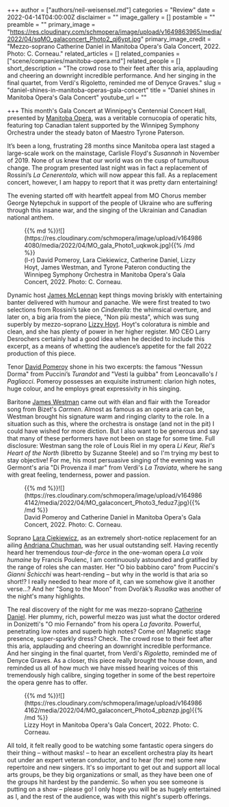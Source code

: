 +++
author = ["authors/neil-weisensel.md"]
categories = "Review"
date = 2022-04-14T04:00:00Z
disclaimer = ""
image_gallery = []
postamble = ""
preamble = ""
primary_image = "https://res.cloudinary.com/schmopera/image/upload/v1649863965/media/2022/04/sqMO_galaconcert_Photo2_qj6ypt.jpg"
primary_image_credit = "Mezzo-soprano Catherine Daniel in Manitoba Opera's Gala Concert, 2022. Photo: C. Corneau."
related_articles = []
related_companies = ["scene/companies/manitoba-opera.md"]
related_people = []
short_description = "The crowd rose to their feet after this aria, applauding and cheering an downright incredible performance. And her singing in the final quartet, from Verdi's Rigoletto, reminded me of Denyce Graves."
slug = "daniel-shines-in-manitoba-operas-gala-concert"
title = "Daniel shines in Manitoba Opera's Gala Concert"
youtube_url = ""

+++
This month's Gala Concert at Winnipeg's Centennial Concert Hall, presented by [Manitoba Opera](/scene/companies/manitoba-opera/), was a veritable cornucopia of operatic hits, featuring top Canadian talent supported by the Winnipeg Symphony Orchestra under the steady baton of Maestro Tyrone Paterson.

It’s been a long, frustrating 28 months since Manitoba opera last staged a large-scale work on the mainstage, Carlisle Floyd's _Susannah_ in November of 2019. None of  us knew that our world was on the cusp of tumultuous change. The program presented last night was in fact a replacement of Rossini’s _La Cenerentola_, which will now appear this fall. As a replacement concert, however, I am happy to report that it was pretty darn entertaining!

The evening started off with heartfelt appeal from MO Chorus member George Nytepchuk in support of the people of Ukraine who are suffering through this insane war, and the singing of the Ukrainian and Canadian national anthem.

<figure data-type="image">{{% md %}}![](https://res.cloudinary.com/schmopera/image/upload/v1649864080/media/2022/04/MO_gala_Photo1_uqkwok.jpg){{% /md %}}

<figcaption>(l-r) David Pomeroy, Lara Ciekiewicz, Catherine Daniel, Lizzy Hoyt, James Westman, and Tyrone Pateron conducting the Winnipeg Symphony Orchestra in Manitoba Opera's Gala Concert, 2022. Photo: C. Corneau.</figcaption>  
</figure>

Dynamic host [James McLennan](/scene/people/james-mclennan/) kept things moving briskly with entertaining banter delivered with humour and panache. We were first treated to two selections from Rossini’s take on _Cinderella_: the whimsical overture, and later on, a big aria from the piece, "Non più mesta", which was sung superbly by mezzo-soprano [Lizzy Hoyt](/scene/people/lizzy-hoyt/). Hoyt's coloratura is nimble and clean, and she has plenty of power in her higher register. MO CEO Larry Desrochers certainly had a good idea when he decided to include this excerpt, as a means of whetting the audience’s appetite for the fall 2022 production of this piece.

Tenor [David Pomeroy](/scene/people/david-pomeroy/) shone in his two excerpts: the famous "Nessun Dorma" from Puccini’s _Turandot_ and "Vesti la guibba" from Leoncavallo's _I Pagliacci_. Pomeroy possesses an exquisite instrument: clarion high notes, huge colour, and he employs great expressivity in his singing.

Baritone [James Westman](/scene/people/james-westman/) came out with élan and flair with the Toreador song from Bizet's _Carmen_. Almost as famous as an opera aria can be, Westman brought his signature warm and ringing clarity to the role. In a situation such as this, where the orchestra is onstage (and not in the pit) I could have wished for more diction. But I also want to be generous and say that many of these performers have not been on stage for some time. Full disclosure: Westman sang the role of Louis Riel in my opera _Li Keur, Riel's Heart of the North_ (libretto by Suzanne Steele) and so I'm trying my best to stay objective! For me, his most persuasive singing of the evening was in Germont's aria "Di Provenza il mar" from Verdi's _La Traviata_, where he sang with great feeling, tenderness, power and passion.

<figure data-type="image">{{% md %}}![](https://res.cloudinary.com/schmopera/image/upload/v1649864142/media/2022/04/MO_galaconcert_Photo3_feduz7.jpg){{% /md %}}

<figcaption>David Pomeroy and Catherine Daniel in Manitoba Opera's Gala Concert, 2022. Photo: C. Corneau.</figcaption>  
</figure>

Soprano [Lara Ciekiewicz](/scene/people/lara-ciekiewicz/), as an extremely short-notice replacement for an ailing [Andriana Chuchman](/scene/people/andriana-chuchman/), was her usual outstanding self. Having recently heard her tremendous _tour-de-force_ in the one-woman opera _La voix humaine_ by Francis Poulenc, I am continuously astounded and gratified by the range of roles she can master. Her "O bio babbino caro" from Puccini's _Gianni Schicchi_ was heart-rending – but why in the world is that aria so short!? I really needed to hear more of it, can we somehow give it another verse…?  And her "Song to the Moon" from Dvořàk’s _Rusalka_ was another of the night's many highlights.

The real discovery of the night for me was mezzo-soprano [Catherine Daniel](/scene/people/catherine-daniel/). Her plummy, rich, powerful mezzo was just what the doctor ordered in Donizetti's "O mio Fernando" from his opera _La favorita_. Powerful, penetrating low notes and superb high notes? Come on! Magnetic stage presence, super-sparkly dress? Check. The crowd rose to their feet after this aria, applauding and cheering an downright incredible performance. And her singing in the final quartet, from Verdi's _Rigoletto_, reminded me of Denyce Graves. As a closer, this piece really brought the house down, and reminded us all of how much we have missed hearing voices of this tremendously high calibre, singing together in some of the best repertoire the opera genre has to offer.

<figure data-type="image">{{% md %}}![](https://res.cloudinary.com/schmopera/image/upload/v1649864162/media/2022/04/MO_galaconcert_Photo4_pbznzp.jpg){{% /md %}}

<figcaption>Lizzy Hoyt in Manitoba Opera's Gala Concert, 2022. Photo: C. Corneau.</figcaption>  
</figure>

All told, it felt really good to be watching some fantastic opera singers do their thing – without masks! – to hear an excellent orchestra play its heart out under an expert veteran conductor, and to hear (for me) some new repertoire and new singers. It's so important to get out and support all local arts groups, be they big organizations or small, as they have been one of the groups hit hardest by the pandemic. So when you see someone is putting on a show – please go! I only hope you will be as hugely entertained as I, and the rest of the audience, was with this night's superb offerings.